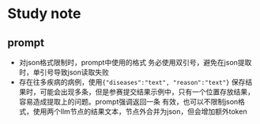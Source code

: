 # Study note
## prompt
- 对json格式限制时，prompt中使用的格式 务必使用双引号，避免在json提取时，单引号导致json读取失败
- 存在往多疾病的病例，使用```{"diseases":"text", "reason":"text"}``` 保存结果时，可能会出现多条，但是参赛提交结果示例中，只有一个位置存放结果，容易造成提取上的问题。prompt强调返回一条 有效，也可以不限制json格式，使用两个llm节点的结果文本，节点外合并为json，但会增加额外token
